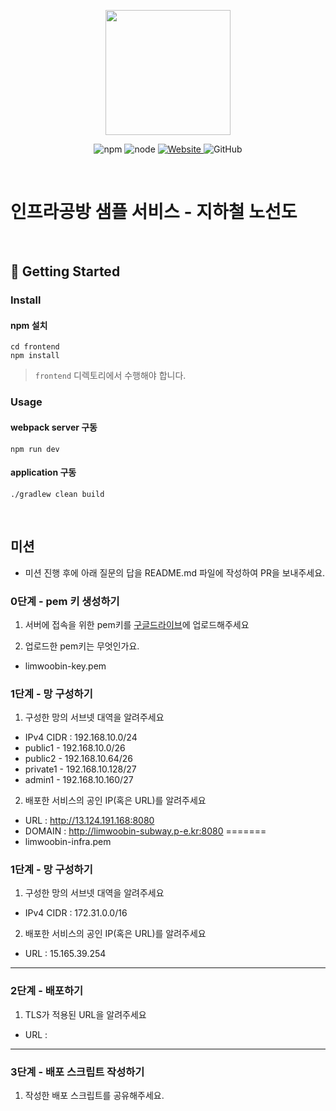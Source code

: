 <p align="center">
    <img width="200px;" src="https://raw.githubusercontent.com/woowacourse/atdd-subway-admin-frontend/master/images/main_logo.png"/>
</p>
<p align="center">
  <img alt="npm" src="https://img.shields.io/badge/npm-%3E%3D%205.5.0-blue">
  <img alt="node" src="https://img.shields.io/badge/node-%3E%3D%209.3.0-blue">
  <a href="https://edu.nextstep.camp/c/R89PYi5H" alt="nextstep atdd">
    <img alt="Website" src="https://img.shields.io/website?url=https%3A%2F%2Fedu.nextstep.camp%2Fc%2FR89PYi5H">
  </a>
  <img alt="GitHub" src="https://img.shields.io/github/license/next-step/atdd-subway-service">
</p>

<br>

# 인프라공방 샘플 서비스 - 지하철 노선도

<br>

## 🚀 Getting Started

### Install
#### npm 설치
```
cd frontend
npm install
```
> `frontend` 디렉토리에서 수행해야 합니다.

### Usage
#### webpack server 구동
```
npm run dev
```
#### application 구동
```
./gradlew clean build
```
<br>

## 미션

* 미션 진행 후에 아래 질문의 답을 README.md 파일에 작성하여 PR을 보내주세요.

### 0단계 - pem 키 생성하기

1. 서버에 접속을 위한 pem키를 [구글드라이브](https://drive.google.com/drive/folders/1dZiCUwNeH1LMglp8dyTqqsL1b2yBnzd1?usp=sharing)에 업로드해주세요

2. 업로드한 pem키는 무엇인가요.
- limwoobin-key.pem

### 1단계 - 망 구성하기
1. 구성한 망의 서브넷 대역을 알려주세요
- IPv4 CIDR : 192.168.10.0/24
- public1 - 192.168.10.0/26
- public2 - 192.168.10.64/26
- private1 - 192.168.10.128/27
- admin1 - 192.168.10.160/27

2. 배포한 서비스의 공인 IP(혹은 URL)를 알려주세요

- URL : http://13.124.191.168:8080
- DOMAIN : http://limwoobin-subway.p-e.kr:8080
=======
- limwoobin-infra.pem

### 1단계 - 망 구성하기
1. 구성한 망의 서브넷 대역을 알려주세요
- IPv4 CIDR : 172.31.0.0/16

2. 배포한 서비스의 공인 IP(혹은 URL)를 알려주세요

- URL : 15.165.39.254



---

### 2단계 - 배포하기
1. TLS가 적용된 URL을 알려주세요

- URL : 

---

### 3단계 - 배포 스크립트 작성하기

1. 작성한 배포 스크립트를 공유해주세요.


